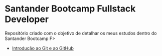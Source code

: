 # Santander Bootcamp Fullstack Developer

Repositório criado com o objetivo de detalhar os meus estudos dentro do Santander Bootcamp F>

- <a href="#"> Introdução ao Git e ao GitHub </a>
